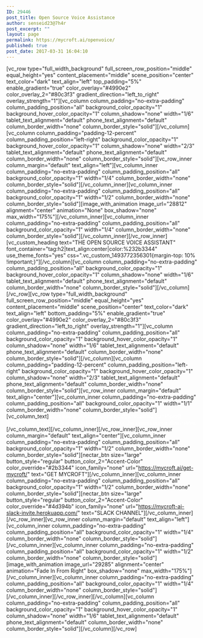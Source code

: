 ```yaml
---
ID: 29446
post_title: Open Source Voice Assistance
author: senseid23@7h4r
post_excerpt: ""
layout: page
permalink: https://mycroft.ai/openvoice/
published: true
post_date: 2017-03-31 16:04:10
---
```

[vc_row type="full_width_background" full_screen_row_position="middle" equal_height="yes" content_placement="middle" scene_position="center" text_color="dark" text_align="left" top_padding="5%" enable_gradient="true" color_overlay="#4990e2" color_overlay_2="#80c3f3" gradient_direction="left_to_right" overlay_strength="1"][vc_column column_padding="no-extra-padding" column_padding_position="all" background_color_opacity="1" background_hover_color_opacity="1" column_shadow="none" width="1/6" tablet_text_alignment="default" phone_text_alignment="default" column_border_width="none" column_border_style="solid"][/vc_column][vc_column column_padding="padding-12-percent" column_padding_position="left-right" background_color_opacity="1" background_hover_color_opacity="1" column_shadow="none" width="2/3" tablet_text_alignment="default" phone_text_alignment="default" column_border_width="none" column_border_style="solid"][vc_row_inner column_margin="default" text_align="left"][vc_column_inner column_padding="no-extra-padding" column_padding_position="all" background_color_opacity="1" width="1/4" column_border_width="none" column_border_style="solid"][/vc_column_inner][vc_column_inner column_padding="no-extra-padding" column_padding_position="all" background_color_opacity="1" width="1/2" column_border_width="none" column_border_style="solid"][image_with_animation image_url="28812" alignment="center" animation="None" box_shadow="none" max_width="175%"][/vc_column_inner][vc_column_inner column_padding="no-extra-padding" column_padding_position="all" background_color_opacity="1" width="1/4" column_border_width="none" column_border_style="solid"][/vc_column_inner][/vc_row_inner][vc_custom_heading text="THE OPEN SOURCE VOICE ASSISTANT" font_container="tag:h2|text_align:center|color:%232b3344" use_theme_fonts="yes" css=".vc_custom_1493772356301{margin-top: 10% !important;}"][/vc_column][vc_column column_padding="no-extra-padding" column_padding_position="all" background_color_opacity="1" background_hover_color_opacity="1" column_shadow="none" width="1/6" tablet_text_alignment="default" phone_text_alignment="default" column_border_width="none" column_border_style="solid"][/vc_column][/vc_row][vc_row type="full_width_background" full_screen_row_position="middle" equal_height="yes" content_placement="middle" scene_position="center" text_color="dark" text_align="left" bottom_padding="5%" enable_gradient="true" color_overlay="#4990e2" color_overlay_2="#80c3f3" gradient_direction="left_to_right" overlay_strength="1"][vc_column column_padding="no-extra-padding" column_padding_position="all" background_color_opacity="1" background_hover_color_opacity="1" column_shadow="none" width="1/6" tablet_text_alignment="default" phone_text_alignment="default" column_border_width="none" column_border_style="solid"][/vc_column][vc_column column_padding="padding-12-percent" column_padding_position="left-right" background_color_opacity="1" background_hover_color_opacity="1" column_shadow="none" width="2/3" tablet_text_alignment="default" phone_text_alignment="default" column_border_width="none" column_border_style="solid"][vc_row_inner column_margin="default" text_align="center"][vc_column_inner column_padding="no-extra-padding" column_padding_position="all" background_color_opacity="1" width="1/1" column_border_width="none" column_border_style="solid"][vc_column_text]<span style="color: #ffffff;">Start using Mycroft today by downloading our Picroft image for Raspberry Pi and start developing for the open source alternative.</span>[/vc_column_text][/vc_column_inner][/vc_row_inner][vc_row_inner column_margin="default" text_align="center"][vc_column_inner column_padding="no-extra-padding" column_padding_position="all" background_color_opacity="1" width="1/2" column_border_width="none" column_border_style="solid"][nectar_btn size="large" button_style="regular" button_color_2="Accent-Color" color_override="#2b3344" icon_family="none" url="https://mycroft.ai/get-mycroft/" text="GET MYCROFT"][/vc_column_inner][vc_column_inner column_padding="no-extra-padding" column_padding_position="all" background_color_opacity="1" width="1/2" column_border_width="none" column_border_style="solid"][nectar_btn size="large" button_style="regular" button_color_2="Accent-Color" color_override="#4d394b" icon_family="none" url="https://mycroft-ai-slack-invite.herokuapp.com/" text="SLACK CHANNEL"][/vc_column_inner][/vc_row_inner][vc_row_inner column_margin="default" text_align="left"][vc_column_inner column_padding="no-extra-padding" column_padding_position="all" background_color_opacity="1" width="1/4" column_border_width="none" column_border_style="solid"][/vc_column_inner][vc_column_inner column_padding="no-extra-padding" column_padding_position="all" background_color_opacity="1" width="1/2" column_border_width="none" column_border_style="solid"][image_with_animation image_url="29285" alignment="center" animation="Fade In From Right" box_shadow="none" max_width="175%"][/vc_column_inner][vc_column_inner column_padding="no-extra-padding" column_padding_position="all" background_color_opacity="1" width="1/4" column_border_width="none" column_border_style="solid"][/vc_column_inner][/vc_row_inner][/vc_column][vc_column column_padding="no-extra-padding" column_padding_position="all" background_color_opacity="1" background_hover_color_opacity="1" column_shadow="none" width="1/6" tablet_text_alignment="default" phone_text_alignment="default" column_border_width="none" column_border_style="solid"][/vc_column][/vc_row]